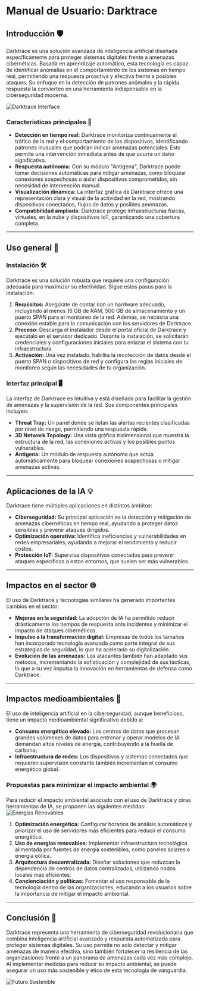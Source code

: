 # Manual de Usuario: Darktrace

## Introducción 🛡️
Darktrace es una solución avanzada de inteligencia artificial diseñada específicamente para proteger sistemas digitales frente a amenazas cibernéticas. Basada en aprendizaje automático, esta tecnología es capaz de identificar anomalías en el comportamiento de los sistemas en tiempo real, permitiendo una respuesta proactiva y efectiva frente a posibles ataques. Su enfoque en la detección de patrones anómalos y la rápida respuesta la convierten en una herramienta indispensable en la ciberseguridad moderna.

![Darktrace Interface](https://d2908q01vomqb2.cloudfront.net/cb4e5208b4cd87268b208e49452ed6e89a68e0b8/2020/05/28/2020-05-28_12-47-19.png "Interfaz gráfica de Darktrace")

### Características principales 🌟
- **Detección en tiempo real:** Darktrace monitoriza continuamente el tráfico de la red y el comportamiento de los dispositivos, identificando patrones inusuales que podrían indicar amenazas potenciales. Esto permite una intervención inmediata antes de que ocurra un daño significativo.
- **Respuesta autónoma:** Con su módulo "Antigena", Darktrace puede tomar decisiones automáticas para mitigar amenazas, como bloquear conexiones sospechosas o aislar dispositivos comprometidos, sin necesidad de intervención manual.
- **Visualización dinámica:** La interfaz gráfica de Darktrace ofrece una representación clara y visual de la actividad en la red, mostrando dispositivos conectados, flujos de datos y posibles amenazas.
- **Compatibilidad ampliada:** Darktrace protege infraestructuras físicas, virtuales, en la nube y dispositivos IoT, garantizando una cobertura completa.

---

## Uso general 🚀

### Instalación 🛠️
Darktrace es una solución robusta que requiere una configuración adecuada para maximizar su efectividad. Sigue estos pasos para la instalación:

1. **Requisitos:** Asegúrate de contar con un hardware adecuado, incluyendo al menos 16 GB de RAM, 500 GB de almacenamiento y un puerto SPAN para el monitoreo de la red. Además, se necesita una conexión estable para la comunicación con los servidores de Darktrace.
2. **Proceso:** Descarga el instalador desde el portal oficial de Darktrace y ejecútalo en el servidor dedicado. Durante la instalación, se solicitarán credenciales y configuraciones iniciales para enlazar el sistema con tu infraestructura.
3. **Activación:** Una vez instalado, habilita la recolección de datos desde el puerto SPAN o dispositivos de red y configura las reglas iniciales de monitoreo según las necesidades de tu organización.

### Interfaz principal 🖥️
La interfaz de Darktrace es intuitiva y está diseñada para facilitar la gestión de amenazas y la supervisión de la red. Sus componentes principales incluyen:

- **Threat Tray:** Un panel donde se listan las alertas recientes clasificadas por nivel de riesgo, permitiendo una respuesta rápida.
- **3D Network Topology:** Una vista gráfica tridimensional que muestra la estructura de la red, las conexiones activas y los posibles puntos vulnerables.
- **Antigena:** Un módulo de respuesta autónoma que actúa automáticamente para bloquear conexiones sospechosas o mitigar amenazas activas.

---

## Aplicaciones de la IA 💡
Darktrace tiene múltiples aplicaciones en distintos ámbitos:

- **Ciberseguridad:** Su principal aplicación es la detección y mitigación de amenazas cibernéticas en tiempo real, ayudando a proteger datos sensibles y prevenir ataques dirigidos.
- **Optimización operativa:** Identifica ineficiencias y vulnerabilidades en redes empresariales, ayudando a mejorar el rendimiento y reducir costos.
- **Protección IoT:** Supervisa dispositivos conectados para prevenir ataques específicos a estos entornos, que suelen ser más vulnerables.

---

## Impactos en el sector 🌐
El uso de Darktrace y tecnologías similares ha generado importantes cambios en el sector:

- **Mejoras en la seguridad:** La adopción de IA ha permitido reducir drásticamente los tiempos de respuesta ante incidentes y minimizar el impacto de ataques cibernéticos.
- **Impulso a la transformación digital:** Empresas de todos los tamaños han incorporado tecnología avanzada como parte integral de sus estrategias de seguridad, lo que ha acelerado su digitalización.
- **Evolución de las amenazas:** Los atacantes también han adaptado sus métodos, incrementando la sofisticación y complejidad de sus tácticas, lo que a su vez impulsa la innovación en herramientas de defensa como Darktrace.

---

## Impactos medioambientales 🌱
El uso de inteligencia artificial en la ciberseguridad, aunque beneficioso, tiene un impacto medioambiental significativo debido a:

- **Consumo energético elevado:** Los centros de datos que procesan grandes volúmenes de datos para entrenar y operar modelos de IA demandan altos niveles de energía, contribuyendo a la huella de carbono.
- **Infraestructura de redes:** Los dispositivos y sistemas conectados que requieren supervisión constante también incrementan el consumo energético global.

### Propuestas para minimizar el impacto ambiental 🌍
Para reducir el impacto ambiental asociado con el uso de Darktrace y otras herramientas de IA, se proponen las siguientes medidas:
 ![Energías Renovables](https://eiposgrados.com/wp-content/uploads/2023/10/energia-20-tecnologia-digital-en-el-sector-renovable-3.jpg)
1. **Optimización energética:** Configurar horarios de análisis automáticos y priorizar el uso de servidores más eficientes para reducir el consumo energético.
2. **Uso de energías renovables:** Implementar infraestructura tecnológica alimentada por fuentes de energía sostenibles, como paneles solares o energía eólica.
3. **Arquitectura descentralizada:** Diseñar soluciones que reduzcan la dependencia de centros de datos centralizados, utilizando nodos locales más eficientes.
4. **Concienciación y políticas:** Fomentar el uso responsable de la tecnología dentro de las organizaciones, educando a los usuarios sobre la importancia de mitigar el impacto ambiental.

---

## Conclusión 🏁
Darktrace representa una herramienta de ciberseguridad revolucionaria que combina inteligencia artificial avanzada y respuesta automatizada para proteger sistemas digitales. Su uso permite no solo detectar y mitigar amenazas de manera efectiva, sino también fortalecer la resiliencia de las organizaciones frente a un panorama de amenazas cada vez más complejo. Al implementar medidas para reducir su impacto ambiental, se puede asegurar un uso más sostenible y ético de esta tecnología de vanguardia.

![Futuro Sostenible](https://via.placeholder.com/600x300.png "Hacia un futuro más sostenible")
